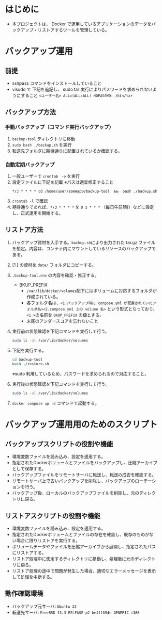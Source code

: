 # はじめに

- 本プロジェクトは、 Docker で運用しているアプリケーションのデータをバックアップ・リストアするツールを管理している。

# バックアップ運用

## 前提

- sshpass コマンドをインストールしていること
- visudo で 下記を追記し、 sudo tar 実行によりパスワードを求められないようにすること
  `<ユーザー名> ALL=(ALL:ALL) NOPASSWD: /bin/tar`

## バックアップ方法

### 手動バックアップ（コマンド実行バックアップ）
1. `backup-tool` ディレクトリに移動
2. `sudo bash ./backup.sh` を実行
3. 転送先フォルダに期待通りに配置されているか確認する。

### 自動定期バックアップ

1. 一般ユーザーで `crontab　-e` を実行
2. 設定ファイルに下記を記載
   ※パスは適宜修正すること
   ```
   */3 * * * * cd /home/user/someapp/backup-tool  &&  bash ./backup.sh
   ```
3. `crontab -l` で確認
4. 期待通りであれば、`*/3 * * * *` を `0 1 * * *` （毎日午前1時）などに設定し、正式運用を開始する。

## リストア方法

1. バックアップ資材を入手する。`backup.sh`により出力された tar.gz ファイルを想定。内容は、コンテナ内にマウントしているリソースのバックアップである。

2. [1.] の資材を `data/` フォルダにコピーする。

3. `.backup-tool.env` の内容を確認・修正する。
   - BKUP_PREFIX
     - `/var/lib/docker/volumes`配下にはボリュームに対応するフォルダが作成されている。
     - 各フォルダ名は、`<1.バックアップ時に conpose.yml が配置されていたフォルダ名><2.compose.yml 上の volume 名>` という形式となっており、`<1.>`の名前を `BKUP_PREFIX` の値とする。
     - 末尾のアンダースコアを忘れないこと

4. 実行前の状態確認を下記コマンドを実行して行う。
   ```bash
   sudo ls -al /var/lib/docker/volumes
   ```

5. 下記を実行する。
   ```bash
   cd backup-tool
   bash ./restore.sh
   ```
   ※sudo 利用しているため、パスワードを求められるので対応すること。

6. 実行後の状態確認を下記コマンドを実行して行う。
   ```bash
   sudo ls -al /var/lib/docker/volumes
   ```

7. `docker compose up -d` コマンドで起動する。


# バックアップ運用用のためのスクリプト

## バックアップスクリプトの役割や機能

- 環境変数ファイルを読み込み、設定を適用する。
- 指定されたDockerボリュームとファイルをバックアップし、圧縮アーカイブとして保存する。
- バックアップファイルをリモートサーバに転送し、転送の成否を確認する。
- リモートサーバ上で古いバックアップを削除し、バックアップのローテーションを行う。
- バックアップ後、ローカルのバックアップファイルを削除し、元のディレクトリに戻る。

## リストアスクリプトの役割や機能

- 環境変数ファイルを読み込み、設定を適用する。
- 指定されたDockerボリュームとファイルの存在を確認し、既存のものがない場合に限りリストアを実行する。
- ボリュームデータやファイルを圧縮アーカイブから展開し、指定されたパスにリストアする。
- リストア処理中に使用するディレクトリに移動し、処理後に元のディレクトリに戻る。
- リストア処理の途中で問題が発生した場合、適切なエラーメッセージを表示して処理を中断する。

## 動作確認環境

- バックアップ元サーバ: `Ubuntu 22`
- 転送先サーバ: `FreeBSD 13.3-RELEASE-p2 be4f1894e GENERIC i386`
